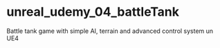 # unreal_udemy_04_battleTank
Battle tank game with simple AI, terrain and advanced control system un UE4
